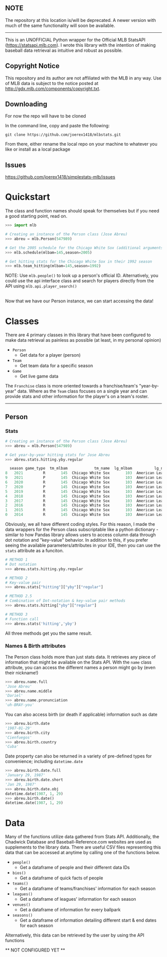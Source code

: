 ## NOTE 

The repository at this location is/will be deprecated. A newer version with much of the same functionality will soon be available.

-------------------------
This is an UNOFFICIAL Python wrapper for the Official MLB StatsAPI (https://statsapi.mlb.com). I wrote this library with the intention of making baseball data retrieval as intuitive and robust as possible.
## Copyright Notice
This repository and its author are not affiliated with the MLB in any way. Use of MLB data is subject to the notice posted at http://gdx.mlb.com/components/copyright.txt.

## Downloading
For now the repo will have to be cloned

In the command line, copy and paste the following:
```
git clone https://github.com/joerex1418/mlbstats.git
```
From there, either rename the local repo on your machine to whatever you like or install as a local package

<!-- ## Installing from PyPI
In the command line, copy and paste the following:
```
pip install simplestats-mlb
``` -->

## Issues
https://github.com/joerex1418/simplestats-mlb/issues



# Quickstart
The class and function names should speak for themselves but if you need a good starting point, read on.
```python
>>> import mlb

# Creating an instance of the Person class (Jose Abreu)
>>> abreu = mlb.Person(547989)

# Get the 2005 schedule for the Chicago White Sox (additional arguments)
>>> mlb.schedule(mlbam=145,season=2005)

# Get hitting stats for the Chicago White Sox in their 1992 season
>>> mlb.team_hitting(mlbam=145,season=1992)
```
NOTE:
  Use `mlb.people()` to look up a person's official ID.
  Alternatively, you could use the api interface class and search for players directly from the API using `mlb.api.player_search()`

<br>
Now that we have our Person instance, we can start accessing the data!

<br>

# Classes
There are 4 primary classes in this library that have been configured to make data retrieval as painless as possible (at least, in my personal opinion)
* `Person`
  * Get data for a player (person)
* `Team`
  * Get team data for a specific season
* `Game`
  * Get live game data

The `Franchise` class is more oriented towards a franchise/team's "year-by-year" data. Where as the `Team` class focuses on a single year and can provide stats and other information for the player's on a team's roster.

<hr>

## Person
### Stats
```python
# Creating an instance of the Person class (Jose Abreu)
>>> abreu = mlb.Person(547989)

# Get year-by-year hitting stats for Jose Abreu
>>> abreu.stats.hitting.yby.regular

  season game_type  tm_mlbam            tm_name  lg_mlbam          lg_name    G   AB  ...  GIDP     P   TB  LOB  CI  AB/HR  sB  sF
8   2021         R       145  Chicago White Sox       103  American League  152  566  ...    28  2606  272  249   0  18.87   0  10
9   2021         P       145  Chicago White Sox       103  American League    4   14  ...     1    79    5    9   0   -.--   0   0
6   2020         R       145  Chicago White Sox       103  American League   60  240  ...    10  1027  148  106   0  12.63   0   1
7   2020         P       145  Chicago White Sox       103  American League    3   14  ...     1    62    8   11   0  14.00   0   0
5   2019         R       145  Chicago White Sox       103  American League  159  634  ...    24  2735  319  275   0  19.21   0  10
4   2018         R       145  Chicago White Sox       103  American League  128  499  ...    14  2108  236  174   0  22.68   0   6
3   2017         R       145  Chicago White Sox       103  American League  156  621  ...    21  2560  343  222   0  18.82   0   4
2   2016         R       145  Chicago White Sox       103  American League  159  624  ...    21  2695  292  276   0  24.96   0   9
1   2015         R       145  Chicago White Sox       103  American League  154  613  ...    16  2526  308  218   0  20.43   0   1
0   2014         R       145  Chicago White Sox       103  American League  145  556  ...    14  2351  323  203   0  15.44   0   4

```
Obviously, we all have different coding styles. For this reason, I made the data wrappers for the Person class subscriptable like a python dictionary - similar to how Pandas library allows users to access column data through dot notation and "key-value" behavior. In addition to this, if you prefer seeing the available parameters/attributes in your IDE, then you can use the `stats` attribute as a funciton.
```python
# METHOD 1
# Dot notation
>>> abreu.stats.hitting.yby.regular

# METHOD 2
# Key-value pair
>>> abreu.stats["hitting"]["yby"]["regular"]

# METHOD 2.5
# Combination of Dot-notation & key-value pair methods
>>> abreu.stats.hitting["yby"]["regular"]

# METHOD 3
# Function call
>>> abreu.stats('hitting','yby')
```
All three methods get you the same result.

### Names & Birth attributes
The Person class holds more than just stats data. It retrieves any piece of information that might be available on the Stats API. With the `name` class attribute, you can access the different names a person might go by (even their nickname!)
```python
>>> abreu.name.full
'Jose Abreu'
>>> abreu.name.middle
'Dariel'
>>> abreu.name.pronunciation
'uh-BRAY-you'
```

You can also access birth (or death if applicable) information such as date 
```python
>>> abreu.birth.date
'1987-01-29'
>>> abreu.birth.city
'Cienfuegos'
>>> abreu.birth.country
'Cuba'
```
Date property can also be returned in a variety of pre-defined types for convenience; including `datetime.date`

```python
>>> abreu.birth.date.full
'January 29, 1987'
>>> abreu.birth.date.short
'Jan 29, 1987'
>>> abreu.birth.date.obj
datetime.date(1987, 1, 29)
>>> abreu.birth.date()
datetime.date(1987, 1, 29)
```

# Data
Many of the functions utilize data gathered from Stats API. Additionally, the Chadwick Database and Baseball-Reference.com websites are used as supplements to the library data. There are useful CSV files representing this data that can be accessed at anytime by calling one of the functions below.

* `people()`
  * Get a dataframe of people and their different data IDs
* `bios()`
  * Get a dataframe of quick facts of people
* `teams()`
  * Get a dataframe of teams/franchises' information for each season
* `leagues()`
  * Get a dataframe of leagues' information for each season
* `venues()`
  * Get a dataframe of information for every ballpark
* `seasons()`
  * Get a dataframe of information detailing different start & end dates for each season

Alternatively, this data can be retrieved by the user by using the API functions

** NOT CONFIGURED YET **
